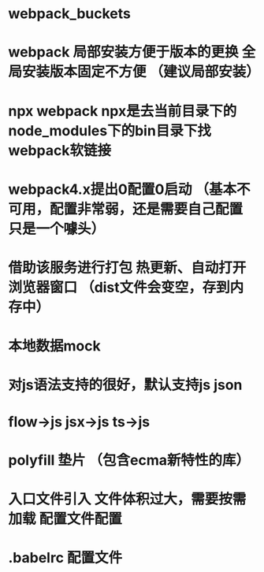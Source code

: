 # webpack_buckets
# webpack 局部安装方便于版本的更换 全局安装版本固定不方便 （建议局部安装）
# npx webpack  npx是去当前目录下的node_modules下的bin目录下找webpack软链接

# webpack4.x提出0配置0启动 （基本不可用，配置非常弱，还是需要自己配置 只是一个噱头）

<!-- https://github.com/postcss/postcss/blob/main/docs/README-cn.md -->


<!-- webpack-dev-server@3.11.0 启动本地服务-->
# 借助该服务进行打包 热更新、自动打开浏览器窗口 （dist文件会变空，存到内存中）
# 本地数据mock

<!-- babel js编译器 es6+ => es5  借助插件完成 presets预设插件  https://www.babeljs.cn/-->
# 对js语法支持的很好，默认支持js json
# flow->js  jsx->js  ts->js  
# polyfill 垫片 （包含ecma新特性的库） 
# 入口文件引入 文件体积过大，需要按需加载 配置文件配置
#  .babelrc 配置文件
